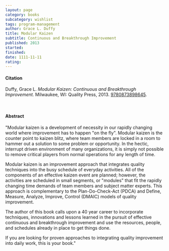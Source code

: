 ```yaml
---
layout: page
category: books
subcategory: wishlist
tags: program-management
author: Grace L. Duffy
title: Modular Kaizen
subtitle: Continuous and Breakthrough Improvement
published: 2013
started:
finished:
date: 1111-11-11
rating:
---
```


#### Citation

Duffy, Grace L. *Modular Kaizen: Continuous and Breakthrough Improvement.* Milwaukee, WI: Quality Press, 2013. [9780873898645](https://asq.org/quality-press/display-item?item=H1456).

<br>

#### Abstract

"Modular kaizen is a development of necessity in our rapidly changing world where improvement has to happen "on the fly". Modular kaizen is the counter point to kaizen blitz, where team members are locked in a room to hammer out a solution to some problem or opportunity. In the hectic, interrupt driven environment of many organizations, it is simply not possible to remove critical players from normal operations for any length of time.

Modular kaizen is an improvement approach that integrates quality techniques into the busy schedule of everyday activities. All of the components of an effective kaizen event are planned; however, the activities are scheduled in small segments, or "modules" that fit the rapidly changing time demands of team members and subject matter experts. This approach is complementary to the Plan-Do-Check-Act (PDCA) and Define, Measure, Analyze, Improve, Control (DMAIC) models of quality improvement.

The author of this book calls upon a 40 year career to incorporate techniques, innovations and lessons learned in the pursuit of effective continuous and breakthrough improvement and use the resources, people, and schedules already in place to get things done.

If you are looking for proven approaches to integrating quality improvement into daily work, this is your book."
